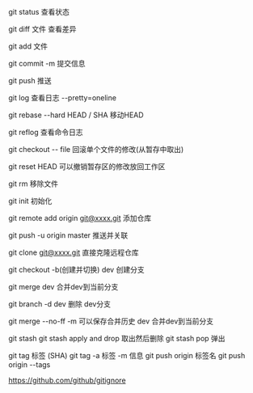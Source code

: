 git status 查看状态

git diff 文件 查看差异

git add 文件

git commit -m 提交信息

git push 推送

git log 查看日志 --pretty=oneline

git rebase --hard HEAD / SHA 移动HEAD

git reflog 查看命令日志

git checkout -- file 回滚单个文件的修改(从暂存中取出)

git reset HEAD 可以撤销暂存区的修改放回工作区

git rm 移除文件


git init 初始化

git remote add origin git@xxxx.git 添加仓库

git push -u origin master 推送并关联

git clone git@xxxx.git 直接克隆远程仓库


git checkout -b(创建并切换) dev 创建分支

git merge dev 合并dev到当前分支

git branch -d dev 删除 dev分支

git merge --no-ff -m 可以保存合并历史 dev 合并dev到当前分支

git stash
git stash apply and drop 取出然后删除
git stash pop 弹出

git tag 标签 (SHA)
git tag -a 标签 -m 信息
git push origin 标签名
git push origin --tags

https://github.com/github/gitignore
